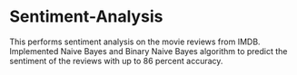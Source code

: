 # Sentiment-Analysis

This performs sentiment analysis on the movie reviews from IMDB. 
Implemented Naive Bayes and Binary Naive Bayes algorithm to predict the sentiment of the reviews with up to 86 percent accuracy.
